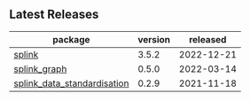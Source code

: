 ## Latest Releases
| package | version | released |
|--------------|-----------|-------------|
| [splink](https://github.com/moj-analytical-services/splink) | 3.5.2 | 2022-12-21 |
| [splink_graph](https://github.com/moj-analytical-services/splink_graph) | 0.5.0 | 2022-03-14 |
| [splink_data_standardisation](https://github.com/moj-analytical-services/splink_data_standardisation) | 0.2.9 | 2021-11-18 |
